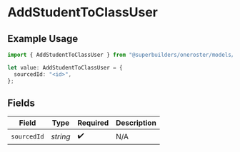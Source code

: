 # AddStudentToClassUser

## Example Usage

```typescript
import { AddStudentToClassUser } from "@superbuilders/oneroster/models/operations";

let value: AddStudentToClassUser = {
  sourcedId: "<id>",
};
```

## Fields

| Field              | Type               | Required           | Description        |
| ------------------ | ------------------ | ------------------ | ------------------ |
| `sourcedId`        | *string*           | :heavy_check_mark: | N/A                |